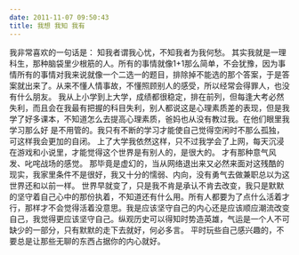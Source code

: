 ```yaml
---
date: 2011-11-07 09:50:43
title: 我想 我知 我有
---
```



我非常喜欢的一句话是： 知我者谓我心忧，不知我者为我何愁。
其实我就是一理科生，那种脑袋里少根筋的人。所有的事情就像1+1那么简单，不会犹豫，因为事情所有的事情对我来说就像一个二选一的题目，排除掉不能选的那个答案，于是答案就出来了。从来不懂人情事故，不懂照顾别人的感受，所以经常会得罪人，也没有什么朋友。
我从上小学到上大学，成绩都很稳定，排在前列，但每逢大考必然失利，而且会在我最有把握的科目失利，别人都说这是心理素质差的表现，但是我学了好多课本，不知道怎么去提高心理素质，爸妈也从没有教过我。在他们眼里我学习那么好 是不用管的。我只有不断的学习才能使自己觉得空闲时不那么孤独，可这样我会更加的自闭。
上了大学我依然这样，只不过我学会了上网，每天沉浸在游戏和小说里，才能觉得这个世界是有别人的，是很大的。 才有那种意气风发、叱咤战场的感觉。 那毕竟是虚幻的，当从网络退出来又必然来面对这残酷的现实，我家里条件不是很好，我又十分的懦弱、内向，没有勇气去做兼职总以为这世界还和以前一样。
世界早就变了，只是我不肯是承认不肯去改变，我只是默默的坚守着自己心中的那份执着，不知道还有什么用。所有人都要为了点什么活着才行，那样才不会觉得活着没意思。我是应该坚守自己的内心还是应该顺应潮流改变自己，我觉得更应该坚守自己。纵观历史可以得知时势造英雄，气运是一个人不可缺少的一部分，只有默默的走下去就好，何必多言。
平时玩些自己感兴趣的，不要总是让那些无聊的东西占据你的内心就好。